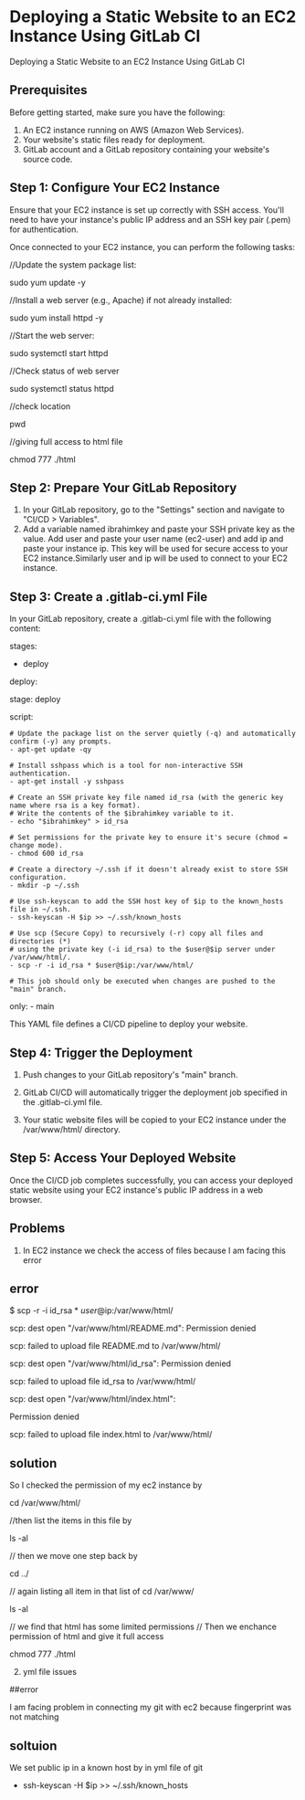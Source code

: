 
# Deploying a Static Website to an EC2 Instance Using GitLab CI

Deploying a Static Website to an EC2 Instance Using GitLab CI

##  Prerequisites

Before getting started, make sure you have the following:

1) An EC2 instance running on AWS (Amazon Web Services).
2) Your website's static files ready for deployment.
3) GitLab account and a GitLab repository containing your website's source code.

##  Step 1: Configure Your EC2 Instance

Ensure that your EC2 instance is set up correctly with SSH access. You'll need to have your instance's public IP address and an SSH key pair (.pem) for authentication.

Once connected to your EC2 instance, you can perform the following tasks:

//Update the system package list:

sudo yum update -y

//Install a web server (e.g., Apache) if not already installed:

sudo yum install httpd -y

//Start the web server:

sudo systemctl start httpd

//Check status of web server 

sudo systemctl status httpd

//check location 

pwd

//giving full access to html file 

chmod 777 ./html 



##  Step 2: Prepare Your GitLab Repository

1) In your GitLab repository, go to the "Settings" section and navigate to "CI/CD > Variables".
2) Add a variable named ibrahimkey and paste your SSH private key as the value. Add user and paste your user name (ec2-user) and add ip and paste your instance ip. This key will be used for secure access to your EC2 instance.Similarly user and ip will be used to connect to your EC2 instance.

##  Step 3: Create a .gitlab-ci.yml File

In your GitLab repository, create a .gitlab-ci.yml file with the following content:

stages:
  - deploy

deploy:

  stage: deploy

  script:

    # Update the package list on the server quietly (-q) and automatically confirm (-y) any prompts.
    - apt-get update -qy

    # Install sshpass which is a tool for non-interactive SSH authentication.
    - apt-get install -y sshpass

    # Create an SSH private key file named id_rsa (with the generic key name where rsa is a key format).
    # Write the contents of the $ibrahimkey variable to it.
    - echo "$ibrahimkey" > id_rsa

    # Set permissions for the private key to ensure it's secure (chmod = change mode).
    - chmod 600 id_rsa

    # Create a directory ~/.ssh if it doesn't already exist to store SSH configuration.
    - mkdir -p ~/.ssh

    # Use ssh-keyscan to add the SSH host key of $ip to the known_hosts file in ~/.ssh.
    - ssh-keyscan -H $ip >> ~/.ssh/known_hosts

    # Use scp (Secure Copy) to recursively (-r) copy all files and directories (*) 
    # using the private key (-i id_rsa) to the $user@$ip server under /var/www/html/.
    - scp -r -i id_rsa * $user@$ip:/var/www/html/

    # This job should only be executed when changes are pushed to the "main" branch.
  
  only:
    - main

This YAML file defines a CI/CD pipeline to deploy your website.

##  Step 4: Trigger the Deployment

1) Push changes to your GitLab repository's "main" branch.

2) GitLab CI/CD will automatically trigger the deployment job specified in the .gitlab-ci.yml file.

3) Your static website files will be copied to your EC2 instance under the /var/www/html/ directory.

##  Step 5: Access Your Deployed Website

Once the CI/CD job completes successfully, you can access your deployed static website using your EC2 instance's public IP address in a web browser.
##  Problems 

1) In EC2 instance we check the access of files because I am facing this error 
 
## error

$ scp -r -i id_rsa * $user@$ip:/var/www/html/

scp: dest open "/var/www/html/README.md": Permission denied

scp: failed to upload file README.md to /var/www/html/

scp: dest open "/var/www/html/id_rsa": Permission denied

scp: failed to upload file id_rsa to /var/www/html/

scp: dest open "/var/www/html/index.html": 

Permission denied

scp: failed to upload file index.html to /var/www/html/

## solution 

So I checked the permission of my ec2 instance by 

cd /var/www/html/ 

//then list the items in this file by 

ls -al 

// then we move one step back by 
 
cd ../

// again listing all item in that list of cd /var/www/

ls -al 

// we find that html has some limited permissions
// Then we enchance permission of html and give it full access 

chmod 777 ./html

2) yml file issues 

##error

I am facing problem in connecting my git with ec2 because fingerprint was not matching 

## soltuion 

We set public ip in a known host by in yml file of git 

- ssh-keyscan -H $ip >> ~/.ssh/known_hosts


